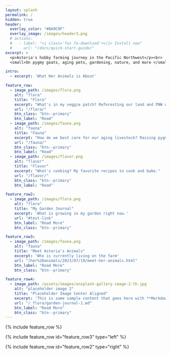 ```yaml
---
layout: splash
permalink: /
hidden: true
header:
  overlay_color: "#8A9C9F"
  overlay_image: /images/header3.png
  # actions:
  #   - label: "<i class='fas fa-download'></i> Install now"
  #     url: "/docs/quick-start-guide/"
excerpt: >
  <p>Astoria's hobby farming journey in the Pacific Northwest</p><br>
  <small>On pygmy goats, aging pets, gardening, nature, and more </small><br> 

intro: 
  - excerpt: 'What Her Animals is About'

feature_row:
  - image_path: /images/flora.png
    alt: "flora"
    title: "Flora"
    excerpt: "What's in my veggie patch? Reforesting our land and PNW nature explorations."
    url: "/flora/"
    btn_class: "btn--primary"
    btn_label: "Read"
  - image_path: /images/fauna.png
    alt: "fauna"
    title: "Fauna"
    excerpt: "How do we best care for our aging livestock? Raising pygmy goats, rabbits, dogs, and cats."
    url: "/fauna/"
    btn_class: "btn--primary"
    btn_label: "Read"
  - image_path: /images/flavor.png
    alt: "flavor"
    title: "Flavor"
    excerpt: "What's cooking? My favorite recipes to cook and bake."
    url: "/flavor/"
    btn_class: "btn--primary"
    btn_label: "Read" 

feature_row2:
  - image_path: /images/flora.png
    alt: "flora"
    title: "My Garden Journal"
    excerpt: 'What is growing in my garden right now.'
    url: "#test-link"
    btn_label: "Read More"
    btn_class: "btn--primary"

feature_row3:
  - image_path: /images/fauna.png
    alt: "fauna"
    title: "Meet Astoria's Animals"
    excerpt: 'Who is currently living on the farm'
    url: "/her%20animals/2023/07/19/meet-her-animals.html"
    btn_label: "Read More"
    btn_class: "btn--primary"

feature_row4:
  - image_path: /assets/images/unsplash-gallery-image-2-th.jpg
    alt: "placeholder image 2"
    title: "Placeholder Image Center Aligned"
    excerpt: 'This is some sample content that goes here with **Markdown** formatting. Centered with `type="center"`'
    url: "/_flora/garden-journal-1.md"
    btn_label: "Read More"
    btn_class: "btn--primary"
---
```


<!-- {% include feature_row id="intro" type="center" %} -->

{% include feature_row %}

{% include feature_row id="feature_row3" type="left" %}

{% include feature_row id="feature_row2" type="right" %}


<!-- {% include feature_row id="feature_row4" type="center" %} -->